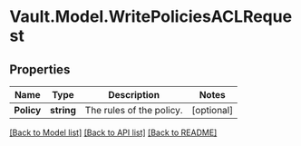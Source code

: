 # Vault.Model.WritePoliciesACLRequest

## Properties

Name | Type | Description | Notes
------------ | ------------- | ------------- | -------------
**Policy** | **string** | The rules of the policy. | [optional] 

[[Back to Model list]](../README.md#documentation-for-models) [[Back to API list]](../README.md#documentation-for-api-endpoints) [[Back to README]](../README.md)

